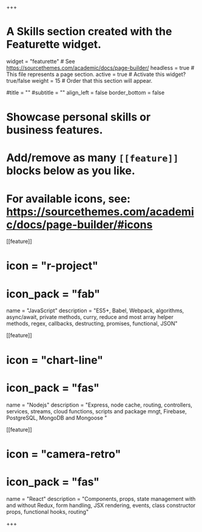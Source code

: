 +++
# A Skills section created with the Featurette widget.
widget = "featurette"  # See https://sourcethemes.com/academic/docs/page-builder/
headless = true  # This file represents a page section.
active = true  # Activate this widget? true/false
weight = 15  # Order that this section will appear.

#title = ""
#subtitle = ""
align_left = false
border_bottom = false

# Showcase personal skills or business features.
# 
# Add/remove as many `[[feature]]` blocks below as you like.
# 
# For available icons, see: https://sourcethemes.com/academic/docs/page-builder/#icons

[[feature]]
  # icon = "r-project"
  # icon_pack = "fab"
  name = "JavaScript"
  description = "ES5+, Babel, Webpack, algorithms, async/await, private methods, curry, reduce and most array helper methods, regex, callbacks, destructing, promises, functional, JSON"
  
[[feature]]
  # icon = "chart-line"
  # icon_pack = "fas"
  name = "Nodejs"
  description = "Express, node cache, routing, controllers, services, streams, cloud functions, scripts and package mngt, Firebase, PostgreSQL, MongoDB and Mongoose " 
  
[[feature]]
  # icon = "camera-retro"
  # icon_pack = "fas"
  name = "React"
  description = "Components, props, state management with and without Redux, form handling, JSX rendering, events, class constructor props, functional hooks, routing"

+++
